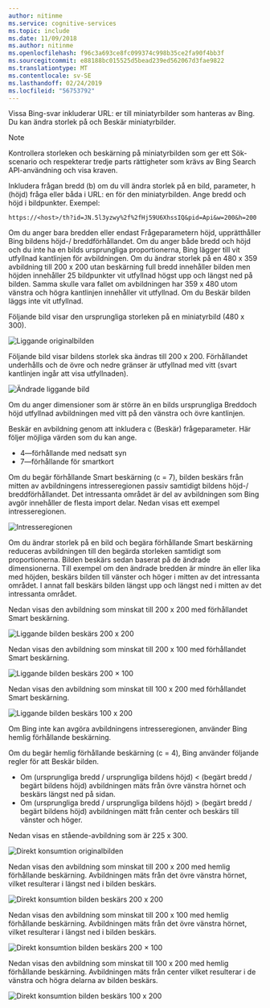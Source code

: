 ```yaml
---
author: nitinme
ms.service: cognitive-services
ms.topic: include
ms.date: 11/09/2018
ms.author: nitinme
ms.openlocfilehash: f96c3a693ce8fc099374c998b35ce2fa90f4bb3f
ms.sourcegitcommit: e88188bc015525d5bead239ed562067d3fae9822
ms.translationtype: MT
ms.contentlocale: sv-SE
ms.lasthandoff: 02/24/2019
ms.locfileid: "56753792"
---
```

Vissa Bing-svar inkluderar URL: er till miniatyrbilder som hanteras av Bing. Du kan ändra storlek på och Beskär miniatyrbilder. 

> [!NOTE]
> Kontrollera storleken och beskärning på miniatyrbilden som ger ett Sök-scenario och respekterar tredje parts rättigheter som krävs av Bing Search API-användning och visa kraven.


Inkludera frågan bredd (b) om du vill ändra storlek på en bild, parameter, h (höjd) fråga eller båda i URL: en för den miniatyrbilden. Ange bredd och höjd i bildpunkter. Exempel:  
  
`https://<host>/th?id=JN.5l3yzwy%2f%2fHj59U6XhssIQ&pid=Api&w=200&h=200`  
  
Om du anger bara bredden eller endast Frågeparametern höjd, upprätthåller Bing bildens höjd-/ breddförhållandet. Om du anger både bredd och höjd och du inte ha en bilds ursprungliga proportionerna, Bing lägger till vit utfyllnad kantlinjen för avbildningen. Om du ändrar storlek på en 480 x 359 avbildning till 200 x 200 utan beskärning full bredd innehåller bilden men höjden innehåller 25 bildpunkter vit utfyllnad högst upp och längst ned på bilden. Samma skulle vara fallet om avbildningen har 359 x 480 utom vänstra och högra kantlinjen innehåller vit utfyllnad. Om du Beskär bilden läggs inte vit utfyllnad.  

 
Följande bild visar den ursprungliga storleken på en miniatyrbild (480 x 300).  
  
![Liggande originalbilden](./media/cognitive-services-bing-resize-crop/bing-resize-crop-landscape.PNG)  
  
Följande bild visar bildens storlek ska ändras till 200 x 200. Förhållandet underhålls och de övre och nedre gränser är utfyllnad med vitt (svart kantlinjen ingår att visa utfyllnaden).  
  
![Ändrade liggande bild](./media/cognitive-services-bing-resize-crop/bing-resize-crop-landscape-resized.PNG)  



Om du anger dimensioner som är större än en bilds ursprungliga Breddoch höjd utfyllnad avbildningen med vitt på den vänstra och övre kantlinjen.  
  
Beskär en avbildning genom att inkludera c (Beskär) frågeparameter. Här följer möjliga värden som du kan ange.  
  
- 4&mdash;förhållande med nedsatt syn  
- 7&mdash;förhållande för smartkort  
  
Om du begär förhållande Smart beskärning (c = 7), bilden beskärs från mitten av avbildningens intresseregionen passiv samtidigt bildens höjd-/ breddförhållandet. Det intressanta området är del av avbildningen som Bing avgör innehåller de flesta import delar. Nedan visas ett exempel intresseregionen.  
  
![Intresseregionen](./media/cognitive-services-bing-resize-crop/bing-resize-crop-regionofinterest.PNG)

Om du ändrar storlek på en bild och begära förhållande Smart beskärning reduceras avbildningen till den begärda storleken samtidigt som proportionerna. Bilden beskärs sedan baserat på de ändrade dimensionerna. Till exempel om den ändrade bredden är mindre än eller lika med höjden, beskärs bilden till vänster och höger i mitten av det intressanta området. I annat fall beskärs bilden längst upp och längst ned i mitten av det intressanta området.  
  
 
Nedan visas den avbildning som minskat till 200 x 200 med förhållandet Smart beskärning.  
  
![Liggande bilden beskärs 200 x 200](./media/cognitive-services-bing-resize-crop/bing-resize-crop-landscape200x200c7.PNG)
  
Nedan visas den avbildning som minskat till 200 x 100 med förhållandet Smart beskärning.  
   
![Liggande bilden beskärs 200 × 100](./media/cognitive-services-bing-resize-crop/bing-resize-crop-landscape200x100c7.PNG)
  
Nedan visas den avbildning som minskat till 100 x 200 med förhållandet Smart beskärning.  
  
![Liggande bilden beskärs 100 x 200](./media/cognitive-services-bing-resize-crop/bing-resize-crop-landscape100x200c7.PNG)



Om Bing inte kan avgöra avbildningens intresseregionen, använder Bing hemlig förhållande beskärning.  
  
Om du begär hemlig förhållande beskärning (c = 4), Bing använder följande regler för att Beskär bilden.  
  
- Om (ursprungliga bredd / ursprungliga bildens höjd) < (begärt bredd / begärt bildens höjd) avbildningen mäts från övre vänstra hörnet och beskärs längst ned på sidan.  
- Om (ursprungliga bredd / ursprungliga bildens höjd) > (begärt bredd / begärt bildens höjd) avbildningen mätt från center och beskärs till vänster och höger.  



Nedan visas en stående-avbildning som är 225 x 300.  
  
![Direkt konsumtion originalbilden](./media/cognitive-services-bing-resize-crop/bing-resize-crop-sunflower.PNG)
  
Nedan visas den avbildning som minskat till 200 x 200 med hemlig förhållande beskärning. Avbildningen mäts från det övre vänstra hörnet, vilket resulterar i längst ned i bilden beskärs.  
  
![Direkt konsumtion bilden beskärs 200 x 200](./media/cognitive-services-bing-resize-crop/bing-resize-crop-sunflower200x200c4.PNG)
  
Nedan visas den avbildning som minskat till 200 x 100 med hemlig förhållande beskärning. Avbildningen mäts från det övre vänstra hörnet, vilket resulterar i längst ned i bilden beskärs.  
  
![Direkt konsumtion bilden beskärs 200 × 100](./media/cognitive-services-bing-resize-crop/bing-resize-crop-sunflower200x100c4.PNG)
  
Nedan visas den avbildning som minskat till 100 x 200 med hemlig förhållande beskärning. Avbildningen mäts från center vilket resulterar i de vänstra och högra delarna av bilden beskärs.  
  
![Direkt konsumtion bilden beskärs 100 x 200](./media/cognitive-services-bing-resize-crop/bing-resize-crop-sunflower100x200c4.PNG)

